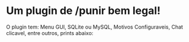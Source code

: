# Um plugin de /punir bem legal!

O plugin tem: Menu GUI, SQLite ou MySQL, Motivos Configuraveis, Chat clicavel, entre outros, prints abaixo:
